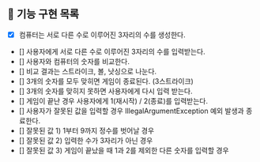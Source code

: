 ## 📝 기능 구현 목록
 
- [x] 컴퓨터는 서로 다른 수로 이루어진 3자리의 수를 생성한다.
- [] 사용자에게 서로 다른 수로 이루어진 3자리의 수를 입력받는다.
- [] 사용자와 컴퓨터의 숫자를 비교한다.
- [] 비교 결과는 스트라이크, 볼, 낫싱으로 나눈다.
- [] 3개의 숫자를 모두 맞히면 게임이 종료된다. (3스트라이크)
- [] 3개의 숫자를 맞히지 못하면 사용자에게 다시 입력 받는다.
- [] 게임이 끝난 경우 사용자에게 1(재시작) / 2(종료)를 입력받는다.
- [] 사용자가 잘못된 값을 입력할 경우 IllegalArgumentException 예외 발생과 종료한다.
- [] 잘못된 값 1) 1부터 9까지 정수를 벗어날 경우
- [] 잘못된 값 2) 입력한 수가 3자리가 아닌 경우
- [] 잘못된 값 3) 게임이 끝났을 때 1과 2를 제외한 다른 숫자를 입력할 경우
